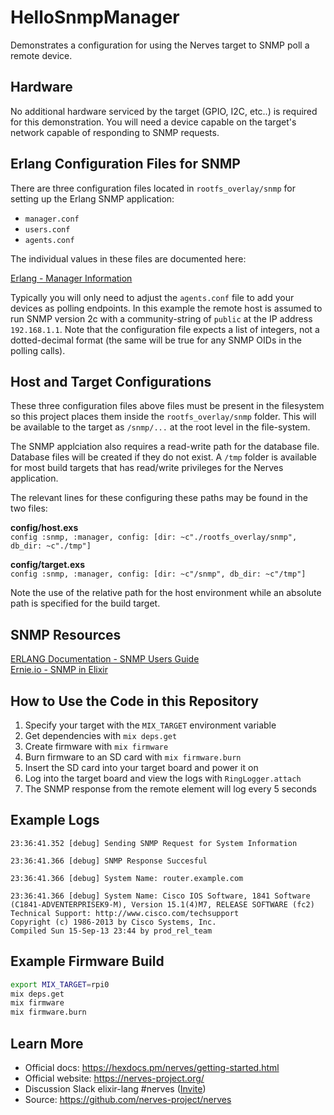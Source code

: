# HelloSnmpManager

Demonstrates a configuration for using the Nerves target to SNMP poll a remote device.

## Hardware

No additional hardware serviced by the target (GPIO, I2C, etc..) is required for 
this demonstration. You will need a device capable on the target's network capable
of responding to SNMP requests.

## Erlang Configuration Files for SNMP

There are three configuration files located in `rootfs_overlay/snmp` for setting up
the Erlang SNMP application:

* `manager.conf`
* `users.conf`
* `agents.conf`

The individual values in these files are documented here:  

[Erlang - Manager Information](http://erlang.org/doc/apps/snmp/snmp_manager_config_files.html#manager_information)

Typically you will only need to adjust the `agents.conf` file to add your devices as
polling endpoints. In this example the remote host is assumed to run SNMP version 2c
with a community-string of `public` at the IP address `192.168.1.1`. Note that the 
configuration file expects a list of integers, not a dotted-decimal format (the same
will be true for any SNMP OIDs in the polling calls).

## Host and Target Configurations

These three configuration files above files must be present in the filesystem
so this project places them inside the `rootfs_overlay/snmp` folder. This will 
be available to the target as `/snmp/...` at the root level in the file-system.

The SNMP applciation also requires a read-write path for the database file. 
Database files will be created if they do not exist. A `/tmp` folder is available
for most build targets that has read/write privileges for the Nerves application.

The relevant lines for these configuring these paths may be found in the two files:

**config/host.exs**  
```config :snmp, :manager, config: [dir: ~c"./rootfs_overlay/snmp", db_dir: ~c"./tmp"]```

**config/target.exs**  
```config :snmp, :manager, config: [dir: ~c"/snmp", db_dir: ~c"/tmp"]```

Note the use of the relative path for the host environment while an absolute path
is specified for the build target.

## SNMP Resources
[ERLANG Documentation - SNMP Users Guide](http://erlang.org/doc/apps/snmp/snmp_intro.html)  
[Ernie.io - SNMP in Elixir](https://ernie.io/2014/07/10/snmp-in-elixir/)

## How to Use the Code in this Repository

1. Specify your target with the `MIX_TARGET` environment variable
2. Get dependencies with `mix deps.get`
3. Create firmware with `mix firmware`
4. Burn firmware to an SD card with `mix firmware.burn`
5. Insert the SD card into your target board and power it on
6. Log into the target board and view the logs with `RingLogger.attach`
7. The SNMP response from the remote element will log every 5 seconds

## Example Logs
```
23:36:41.352 [debug] Sending SNMP Request for System Information

23:36:41.366 [debug] SNMP Response Succesful

23:36:41.366 [debug] System Name: router.example.com

23:36:41.366 [debug] System Name: Cisco IOS Software, 1841 Software (C1841-ADVENTERPRISEK9-M), Version 15.1(4)M7, RELEASE SOFTWARE (fc2)
Technical Support: http://www.cisco.com/techsupport
Copyright (c) 1986-2013 by Cisco Systems, Inc.
Compiled Sun 15-Sep-13 23:44 by prod_rel_team
```

## Example Firmware Build

``` bash
export MIX_TARGET=rpi0
mix deps.get
mix firmware
mix firmware.burn
```

## Learn More

* Official docs: https://hexdocs.pm/nerves/getting-started.html
* Official website: https://nerves-project.org/
* Discussion Slack elixir-lang #nerves ([Invite](https://elixir-slackin.herokuapp.com/))
* Source: https://github.com/nerves-project/nerves
